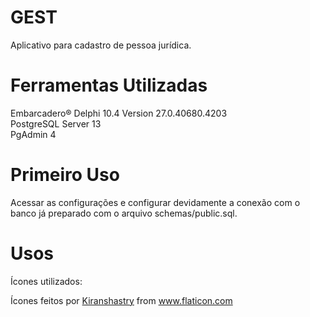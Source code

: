 # GEST
Aplicativo para cadastro de pessoa jurídica.

# Ferramentas Utilizadas

Embarcadero® Delphi 10.4 Version 27.0.40680.4203<br>
PostgreSQL Server 13<br>
PgAdmin 4<br>

# Primeiro Uso

Acessar as configurações e configurar devidamente a conexão com o banco já preparado com o arquivo schemas/public.sql.

# Usos
Ícones utilizados:
<div>Ícones feitos por <a href="https://www.flaticon.com/br/autores/kiranshastry" title="Kiranshastry">Kiranshastry</a> from <a href="https://www.flaticon.com/br/" title="Flaticon">www.flaticon.com</a></div>
